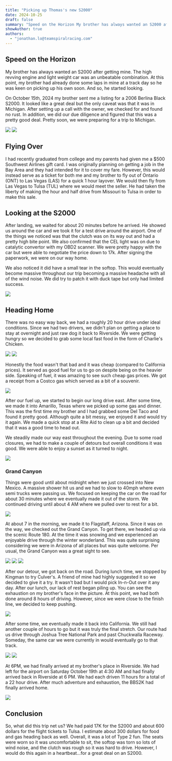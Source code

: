 ```yaml
---
title: "Picking up Thomas's new S2000"
date: 2024-10-25
draft: false
summary: "Speed on the Horizon My brother has always wanted an S2000 after getting mine. The high revving e..."
showAuthor: true
authors:
  - "jonathan.lo@teamspiralracing.com"
---
```


## Speed on the Horizon
My brother has always wanted an S2000 after getting mine. The high revving engine and light weight car was an unbeatable combination. At this point, my brother had already done some laps in mine at a track day so he was keen on picking up his own soon. And so, he started looking.

On October 15th, 2024 my brother sent me a listing for a 2006 Berlina Black S2000. It looked like a great deal but the only caveat was that it was in Michigan. After setting up a call with the owner, we checked for and found no rust. In addition, we did our due diligence and figured that this was a pretty good deal. Pretty soon, we were preparing for a trip to Michigan.

![](https://pub-74cb85bf31ce44d08e83ee38e052fc7a.r2.dev/uploads/6879cfffdb975a80a5284c3f/1753205982194-image000001.jpg)
![](https://pub-74cb85bf31ce44d08e83ee38e052fc7a.r2.dev/uploads/6879cfffdb975a80a5284c3f/1753205968309-image000002.jpg)

## Flying Over
I had recently graduated from college and my parents had given me a $500 Southwest Airlines gift card. I was originally planning on getting a job in the Bay Area and they had intended for it to cover my fare. However, this would instead serve as a ticket for both me and my brother to fly out of Ontario (ONT) to Las Vegas (LAS) for a quick 1 hour layover. We would then fly from Las Vegas to Tulsa  (TUL) where we would meet the seller. He had taken the liberty of making the hour and half drive from Missouri to Tulsa in order to make this sale.

## Looking at the S2000
After landing, we waited for about 20 minutes before he arrived. He showed us around the car and we took it for a test drive around the airport. One of the things we noticed was that the clutch was on its way out and had a pretty high bite point. We also confirmed that the CEL light was on due to catalytic convertor with my OBD2 scanner. We were pretty happy with the car but were able to negotiate the price down to 17k. After signing the paperwork, we were on our way home.

We also noticed it did have a small tear in the softop. This would eventually become massive throughout our trip becoming a massive headache with all of the wind noise. We did try to patch it with duck tape but only had limited success.

![](https://pub-74cb85bf31ce44d08e83ee38e052fc7a.r2.dev/uploads/6879cfffdb975a80a5284c3f/1753211007334-20241020_110823.jpg)

## Heading Home
There was no easy way back, we had a roughly 20 hour drive under ideal conditions. Since we had two drivers, we didn't plan on getting a place to stay at overnight and just raw dog it back to Riverside. We were getting hungry so we decided to grab some local fast food in the form of Charlie's Chicken.

![](https://pub-74cb85bf31ce44d08e83ee38e052fc7a.r2.dev/uploads/6879cfffdb975a80a5284c3f/1753207263445-20241019_162743.jpg)
![](https://pub-74cb85bf31ce44d08e83ee38e052fc7a.r2.dev/uploads/6879cfffdb975a80a5284c3f/1753207268013-20241019_162748.jpg)

Honestly the food wasn't that bad and it was cheap (compared to California prices). It served as good fuel for us to go on despite being on the heavier side. Speaking of fuel, it was amazing to see such cheap gas prices. We got a receipt from a Costco gas which served as a bit of a souvenir.

![](https://pub-74cb85bf31ce44d08e83ee38e052fc7a.r2.dev/uploads/6879cfffdb975a80a5284c3f/1753207808708-20241019_181814.jpg)

After our fuel up, we started to begin our long drive east. After some time, we made it into Amarillo, Texas where we picked up some gas and dinner. This was the first time my brother and I had grabbed some Del Taco and found it pretty good. Although quite a bit messy, we enjoyed it and would try it again. We made a quick stop at a Rite Aid to clean up a bit and decided that it was a good time to head out.

We steadily made our way east throughout the evening. Due to some road closures, we had to make a couple of detours but overall conditions it was good. We were able to enjoy a sunset as it turned to night.

![](https://pub-74cb85bf31ce44d08e83ee38e052fc7a.r2.dev/uploads/6879cfffdb975a80a5284c3f/1753208088302-20241019_184041.jpg)

### Grand Canyon
Things were good until about midnight when we just crossed into New Mexico. A massive shower hit us and we had to slow to 40mph where even semi trucks were passing us. We focused on keeping the car on the road for about 30 minutes where we eventually made it out of the storm. We continued driving until about 4 AM where we pulled over to rest for a bit.

![](https://pub-74cb85bf31ce44d08e83ee38e052fc7a.r2.dev/uploads/6879cfffdb975a80a5284c3f/1753208981765-Screenshot%202025-07-22%20112926.png)

At about 7 in the morning, we made it to Flagstaff, Arizona. Since it was on the way, we checked out the Grand Canyon. To get there, we headed up via the scenic Route 180. At the time it was snowing and we experienced an enjoyable drive through the winter wonderland. This was quite surprising considering we were in Arizona of all places but was quite welcome. Per usual, the Grand Canyon was a great sight to see.

![](https://pub-74cb85bf31ce44d08e83ee38e052fc7a.r2.dev/uploads/6879cfffdb975a80a5284c3f/1753208789659-20241020_072913.jpg)
![](https://pub-74cb85bf31ce44d08e83ee38e052fc7a.r2.dev/uploads/6879cfffdb975a80a5284c3f/1753210654281-20241020_091137.jpg)
![](https://pub-74cb85bf31ce44d08e83ee38e052fc7a.r2.dev/uploads/6879cfffdb975a80a5284c3f/1753211932024-20241020_105730.jpg)

After our detour, we got back on the road. During lunch time, we stopped by Kingman to try Culver's. A friend of mine had highly suggested it so we decided to give it a try. It wasn't bad but I would pick In-n-Out over it any day. After our lunch, our lack of rest began piling up. You can see the exhaustion on my brother's face in the picture. At this point, we had both done around 8 hours of driving. However, since we were close to the finish line, we decided to keep pushing.

![](https://pub-74cb85bf31ce44d08e83ee38e052fc7a.r2.dev/uploads/6879cfffdb975a80a5284c3f/1753210846239-Snapchat-2131755683.jpg)

After some time, we eventually made it back into California. We still had another couple of hours to go but it was truly the final stretch. Our route had us drive through Joshua Tree National Park and past Chuckwalla Raceway. Someday, the same car we were currently in would eventually go to that track.

![](https://pub-74cb85bf31ce44d08e83ee38e052fc7a.r2.dev/uploads/6879cfffdb975a80a5284c3f/1753212236002-20241020_155300.jpg)
![](https://pub-74cb85bf31ce44d08e83ee38e052fc7a.r2.dev/uploads/6879cfffdb975a80a5284c3f/1753212241257-20241020_155718.jpg)


At 6PM, we had finally arrived at my brother's place in Riverside. We had left for the airport on Saturday October 19th at 4:30 AM and had finally arrived back in Riverside at 6 PM. We had each driven 11 hours for a total of a 22 hour drive. After much adventure and exhaustion, the BBS2K had finally arrived home.

![](https://pub-74cb85bf31ce44d08e83ee38e052fc7a.r2.dev/uploads/6879cfffdb975a80a5284c3f/1753213597857-Snapchat-2066664980%20(1).jpg)

## Conclusion

So, what did this trip net us? We had paid 17K for the S2000 and about 600 dollars for the flight tickets to Tulsa. I estimate about 300 dollars for food and gas heading back as well. Overall, it was a lot of Type 2 fun. The seats were worn so it was uncomfortable to sit, the softop was torn so lots of wind noise, and the clutch was rough so it was hard to drive. However, I would do this again in a heartbeat...for a great deal on an S2000.
